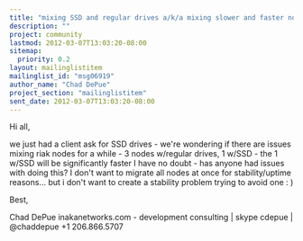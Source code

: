 ```yaml
---
title: "mixing SSD and regular drives a/k/a mixing slower and faster nodes"
description: ""
project: community
lastmod: 2012-03-07T13:03:20-08:00
sitemap:
  priority: 0.2
layout: mailinglistitem
mailinglist_id: "msg06919"
author_name: "Chad DePue"
project_section: "mailinglistitem"
sent_date: 2012-03-07T13:03:20-08:00
---
```



Hi all,

we just had a client ask for SSD drives - we're wondering if there are
issues mixing riak nodes for a while - 3 nodes w/regular drives, 1 w/SSD -
the 1 w/SSD will be significantly faster I have no doubt - has anyone had
issues with doing this? I don't want to migrate all nodes at once for
stability/uptime reasons... but i don't want to create a stability problem
trying to avoid one : )

Best,

Chad DePue
inakanetworks.com - development consulting | skype cdepue | @chaddepue
+1 206.866.5707
